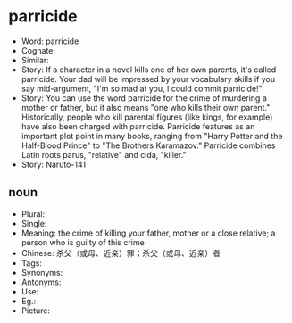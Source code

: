 # parricide

- Word: parricide
- Cognate: 
- Similar: 
- Story: If a character in a novel kills one of her own parents, it's called parricide. Your dad will be impressed by your vocabulary skills if you say mid-argument, "I'm so mad at you, I could commit parricide!"
- Story: You can use the word parricide for the crime of murdering a mother or father, but it also means "one who kills their own parent." Historically, people who kill parental figures (like kings, for example) have also been charged with parricide. Parricide features as an important plot point in many books, ranging from "Harry Potter and the Half-Blood Prince" to "The Brothers Karamazov." Parricide combines Latin roots parus, "relative" and cida, "killer."
- Story: Naruto-141

## noun

- Plural: 
- Single: 
- Meaning: the crime of killing your father, mother or a close relative; a person who is guilty of this crime
- Chinese: 杀父（或母、近亲）罪；杀父（或母、近亲）者
- Tags: 
- Synonyms: 
- Antonyms: 
- Use: 
- Eg.: 
- Picture: 

